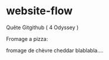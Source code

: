 # website-flow
Quête Gitgithub ( 4 Odyssey )


Fromage a pizza:

fromage de chèvre
cheddar
blablabla....